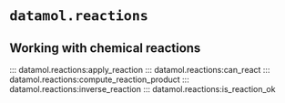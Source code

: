 # `datamol.reactions`

## Working with chemical reactions

::: datamol.reactions:apply_reaction
::: datamol.reactions:can_react
::: datamol.reactions:compute_reaction_product
::: datamol.reactions:inverse_reaction
::: datamol.reactions:is_reaction_ok
